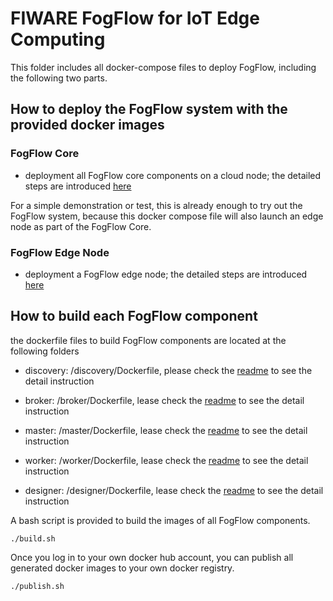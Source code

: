 # FIWARE FogFlow for IoT Edge Computing


This folder includes all docker-compose files to deploy FogFlow, including the following two parts.  

## How to deploy the FogFlow system with the provided docker images

### FogFlow Core

- deployment all FogFlow core components on a cloud node; the detailed steps are introduced [here](https://fogflow.readthedocs.io/en/latest/setup.html)

For a simple demonstration or test, this is already enough to try out the FogFlow system, because this docker compose file will also launch an edge node as part of the FogFlow Core. 

### FogFlow Edge Node

- deployment a FogFlow edge node; the detailed steps are introduced [here](https://fogflow.readthedocs.io/en/latest/edge.html)

## How to build each FogFlow component

the dockerfile files to build FogFlow components are located at the following folders

- discovery: /discovery/Dockerfile, please check the [readme](https://github.com/smartfog/fogflow/tree/master/discovery) to see the detail instruction
	
- broker: /broker/Dockerfile, lease check the [readme](https://github.com/smartfog/fogflow/tree/master/broker) to see the detail instruction
	
- master: /master/Dockerfile, lease check the [readme](https://github.com/smartfog/fogflow/tree/master/master) to see the detail instruction
	
- worker: /worker/Dockerfile, lease check the [readme](https://github.com/smartfog/fogflow/tree/master/worker) to see the detail instruction
	
- designer: /designer/Dockerfile, lease check the [readme](https://github.com/smartfog/fogflow/tree/master/designer) to see the detail instruction

A bash script is provided to build the images of all FogFlow components. 

```console
./build.sh
```

Once you log in to your own docker hub account, you can publish all generated docker images to your own docker registry. 

```console
./publish.sh
```


